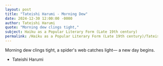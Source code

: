 ```yaml
---
layout: post
title: "Tateishi Harumi - Morning Dew"
date: 2024-12-30 12:00:00 -0000
author: Tateishi Harumi
quote: "Morning dew clings tight,"
subject: Haiku as a Popular Literary Form (Late 19th century)
permalink: /Haiku as a Popular Literary Form (Late 19th century)/Tateishi Harumi/Tateishi Harumi - Morning Dew
---
```


Morning dew clings tight,
a spider's web catches light—
a new day begins.

- Tateishi Harumi
